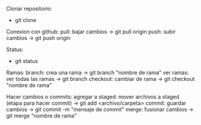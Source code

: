 Clonar repositorio:
  - git clone <url del repositorio>

Conexion con github:
pull: bajar cambios -> git pull origin <rama>
push: subir cambios -> git push origin <rama>

Status:
  - git status

Ramas:
branch: crea una rama -> git branch "nombre de rama"
ver ramas: ver todas las ramas -> git branch
checkout: cambiar de rama -> git checkout "nombre de rama"

Hacer cambios o commits:
agregar a staged: mover archivos a staged (etapa para hacer commit) -> git add <archivo/carpeta>
commit: guardar cambios -> git commit -m "mensaje de commit"
merge: fusionar cambios -> git merge "nombre de rama"
